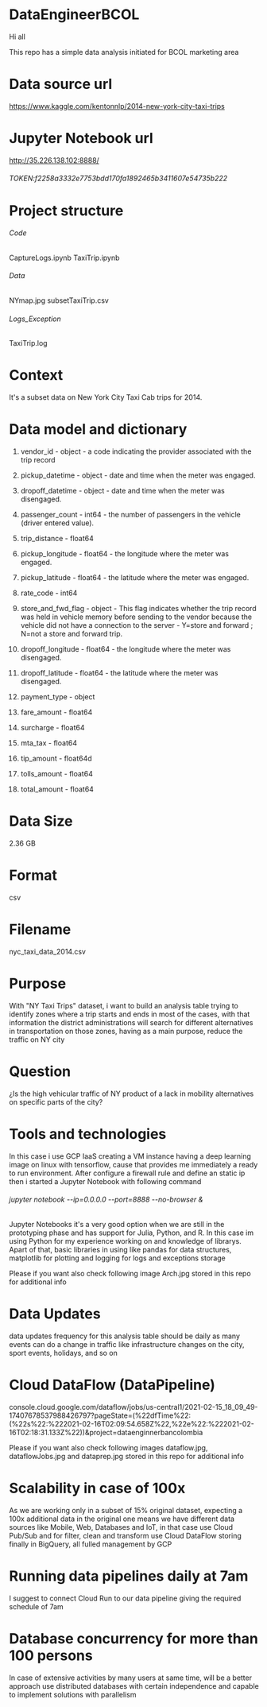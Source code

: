 # DataEngineerBCOL
Hi all

This repo has a simple data analysis initiated for BCOL marketing area

# Data source url 
https://www.kaggle.com/kentonnlp/2014-new-york-city-taxi-trips

# Jupyter Notebook url
http://35.226.138.102:8888/
###### TOKEN:f2258a3332e7753bdd170fa1892465b3411607e54735b222

# Project structure
###### Code
  CaptureLogs.ipynb
  TaxiTrip.ipynb
###### Data
  NYmap.jpg
  subsetTaxiTrip.csv
###### Logs_Exception
  TaxiTrip.log
  
# Context
It's a subset data on New York City Taxi Cab trips for 2014.

# Data model and dictionary
1. vendor_id	- object -  a code indicating the provider associated with the trip record

2. pickup_datetime	- object -  date and time when the meter was engaged.

3. dropoff_datetime	- object -  date and time when the meter was disengaged.	

4. passenger_count	- int64 -  the number of passengers in the vehicle (driver entered value).

5. trip_distance	- float64

6. pickup_longitude	- float64 -  the longitude where the meter was engaged.

7. pickup_latitude	- float64 -  the latitude where the meter was engaged.

8. rate_code	- int64

9. store_and_fwd_flag	- object -  This flag indicates whether the trip record was held in vehicle memory 
before sending to the vendor because the vehicle did not have a connection to the server - Y=store and forward
; N=not a store and forward trip. 

10. dropoff_longitude	- float64 -  the longitude where the meter was disengaged.

11. dropoff_latitude	- float64 -  the latitude where the meter was disengaged.

12. payment_type	- object

13. fare_amount	- float64

14. surcharge	- float64

15. mta_tax	- float64

16. tip_amount	- float64d	

17. tolls_amount	- float64

18. total_amount	- float64

# Data Size
2.36 GB

# Format
csv

# Filename 
nyc_taxi_data_2014.csv

# Purpose 
With "NY Taxi Trips" dataset, i want to build an analysis table trying to identify zones where a 
trip starts and ends in most of the cases, with that information the district administrations will 
search for different alternatives in transportation on those zones, having as a main purpose, reduce 
the traffic on NY city

# Question
¿Is the high vehicular traffic of NY product of a lack in mobility alternatives on specific parts of the city?

# Tools and technologies 
In this case i use GCP IaaS creating a VM instance having a deep learning image on linux with tensorflow, 
cause that provides me immediately a ready to run environment. After configure a firewall rule and define
an static ip then i started a Jupyter Notebook with following command
###### jupyter notebook --ip=0.0.0.0 --port=8888 --no-browser &
Jupyter Notebooks it's a very good option when we are still in the prototyping phase and has support for
Julia, Python, and R. In this case im using Python for my experience working on and knowledge of librarys.
Apart of that, basic libraries in using like pandas for data structures, matplotlib for plotting and logging 
for logs and exceptions storage

Please if you want also check following image Arch.jpg stored in this repo for additional info

# Data Updates
data updates frequency for this analysis table should be daily as many events can do a change in traffic like 
infrastructure changes on the city, sport events, holidays, and so on

# Cloud DataFlow (DataPipeline)
console.cloud.google.com/dataflow/jobs/us-central1/2021-02-15_18_09_49-17407678537988426797?pageState=(%22dfTime%22:(%22s%22:%222021-02-16T02:09:54.658Z%22,%22e%22:%222021-02-16T02:18:31.133Z%22))&project=dataenginnerbancolombia

Please if you want also check following images dataflow.jpg, dataflowJobs.jpg and dataprep.jpg stored in this repo 
for additional info

# Scalability in case of 100x
As we are working only in a subset of 15% original dataset, expecting a 100x additional data 
in the original one means we have different data sources like Mobile, Web, Databases and IoT, in that
case use Cloud Pub/Sub and for filter, clean and transform use Cloud DataFlow storing finally 
in BigQuery, all fulled management by GCP

# Running data pipelines daily at 7am
I suggest to connect Cloud Run to our data pipeline giving the required schedule of 7am

# Database concurrency for more than 100 persons
In case of extensive activities by many users at same time, will be a better approach use distributed 
databases with certain independence and capable to implement solutions with parallelism 
